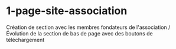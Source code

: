 # 1-page-site-association
Création de section avec les membres fondateurs de l'association / Évolution de la section de bas de page avec des boutons de téléchargement
